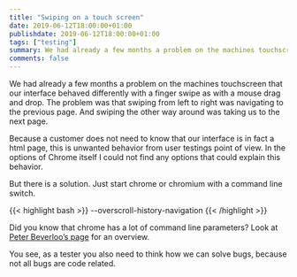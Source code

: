 ```yaml
---
title: "Swiping on a touch screen"
date: 2019-06-12T18:00:00+01:00
publishdate: 2019-06-12T18:00:00+01:00
tags: ["testing"]
summary: We had already a few months a problem on the machines touchscreen that our interface behaved differently with a finger swipe as with a mouse drag and drop.
comments: false
---
```

We had already a few months a problem on the machines touchscreen that our interface behaved differently with a finger swipe as with a mouse drag and drop. The problem was that swiping from left to right was navigating to the previous page. And swiping the other way around was taking us to the next page.

Because a customer does not need to know that our interface is in fact a html page, this is unwanted behavior from user testings point of view. In the options of Chrome itself I could not find any options that could explain this behavior.

But there is a solution. Just start chrome or chromium with a command line switch.

{{< highlight bash >}}
  --overscroll-history-navigation
{{< /highlight >}}

Did you know that chrome has a lot of command line parameters? Look at [Peter Beverloo’s page](http://peter.sh/experiments/chromium-command-line-switches/) for an overview. 

You see, as a tester you also need to think how we can solve bugs, because not all bugs are code related.
